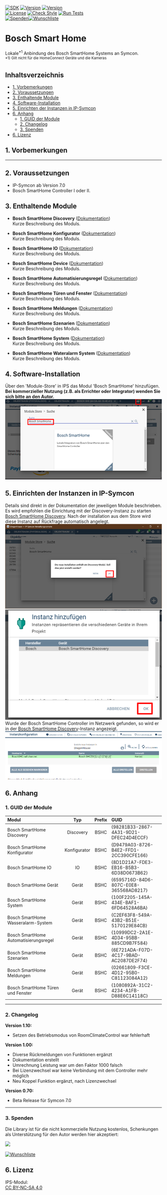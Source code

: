 [![SDK](https://img.shields.io/badge/Symcon-PHPModul-red.svg)](https://www.symcon.de/service/dokumentation/entwicklerbereich/sdk-tools/sdk-php/)
[![Version](https://img.shields.io/badge/Modul%20Version-1.10-blue.svg)](https://community.symcon.de/t/modul-bosch-smarthome-system-beta/138205)
[![Version](https://img.shields.io/badge/Symcon%20Version-7.0%20%3E-green.svg)](https://www.symcon.de/service/dokumentation/installation/migrationen/v60-v61-q1-2022/)  
[![License](https://img.shields.io/badge/License-CC%20BY--NC--SA%204.0-green.svg)](https://creativecommons.org/licenses/by-nc-sa/4.0/)
[![Check Style](https://github.com/Nall-chan/BoschSHC/workflows/Check%20Style/badge.svg)](https://github.com/Nall-chan/BoschSHC/actions)
[![Run Tests](https://github.com/Nall-chan/BoschSHC/workflows/Run%20Tests/badge.svg)](https://github.com/Nall-chan/BoschSHC/actions)  
[![Spenden](https://www.paypalobjects.com/de_DE/DE/i/btn/btn_donate_SM.gif)](#3-spenden)[![Wunschliste](https://img.shields.io/badge/Wunschliste-Amazon-ff69fb.svg)](#3-spenden)  


# Bosch Smart Home <!-- omit in toc -->

Lokale<sup>*1</sup> Anbindung des Bosch SmartHome Systems an Symcon.  
<sup>*1) Gilt nicht für die HomeConnect Geräte und die Kameras</sup>  

## Inhaltsverzeichnis <!-- omit in toc -->
- [1. Vorbemerkungen](#1-vorbemerkungen)
- [2. Voraussetzungen](#2-voraussetzungen)
- [3. Enthaltende Module](#3-enthaltende-module)
- [4. Software-Installation](#4-software-installation)
- [5. Einrichten der Instanzen in IP-Symcon](#5-einrichten-der-instanzen-in-ip-symcon)
- [6. Anhang](#6-anhang)
	- [1. GUID der Module](#1-guid-der-module)
	- [2. Changelog](#2-changelog)
	- [3. Spenden](#3-spenden)
- [6. Lizenz](#6-lizenz)


## 1. Vorbemerkungen

----------
## 2. Voraussetzungen

* IP-Symcon ab Version 7.0
* Bosch SmartHome Controller I oder II.
 
## 3. Enthaltende Module

- __Bosch SmartHome Discovery__ ([Dokumentation](Bosch%20SmartHome%20Discovery/README.md))  
	Kurze Beschreibung des Moduls.

- __Bosch SmartHome Konfigurator__ ([Dokumentation](Bosch%20SmartHome%20Configurator/README.md))  
	Kurze Beschreibung des Moduls.

- __Bosch SmartHome IO__ ([Dokumentation](Bosch%20SmartHome%20IO/README.md))  
	Kurze Beschreibung des Moduls.

- __Bosch SmartHome Device__ ([Dokumentation](Bosch%20SmartHome%20Device/README.md))  
	Kurze Beschreibung des Moduls.

- __Bosch SmartHome Automatisierungsregel__ ([Dokumentation](Bosch%20SmartHome%20Automation%20Rule/README.md))  
	Kurze Beschreibung des Moduls.

- __Bosch SmartHome Türen und Fenster__ ([Dokumentation](Bosch%20SmartHome%20Doors%20and%20Windows/README.md))  
	Kurze Beschreibung des Moduls.

- __Bosch SmartHome Meldungen__ ([Dokumentation](Bosch%20SmartHome%20Messages/README.md))  
	Kurze Beschreibung des Moduls.

- __Bosch SmartHome Szenarien__ ([Dokumentation](Bosch%20SmartHome%20Scenarios/README.md))  
	Kurze Beschreibung des Moduls.

- __Bosch SmartHome System__ ([Dokumentation](Bosch%20SmartHome%20System/README.md))  
	Kurze Beschreibung des Moduls.

- __Bosch SmartHome Wateralarm System__ ([Dokumentation](Bosch%20SmartHome%20Wateralarm%20System/README.md))  
	Kurze Beschreibung des Moduls.

## 4. Software-Installation
  
  Über den 'Module-Store' in IPS das Modul 'Bosch SmartHome' hinzufügen.  
   **Bei kommerzieller Nutzung (z.B. als Errichter oder Integrator) wenden Sie sich bitte an den Autor.**  
![Module-Store](imgs/install.png) 

## 5. Einrichten der Instanzen in IP-Symcon
 Details sind direkt in der Dokumentation der jeweiligen Module beschrieben.
 Es wird empfohlen die Einrichtung mit der Discovery-Instanz zu starten [Bosch SmartHome Discovery](/Bosch%20SmartHome%20Discovery/README.md).
 Nach der installation aus dem Store wird diese Instanz auf Rückfrage automatisch angelegt.
![Module-Store](imgs/install2.png)  
![Module-Store](imgs/install3.png)  
Wurde der Bosch SmartHome Controller im Netzwerk gefunden, so wird er in der [Bosch SmartHome Discovery](/Bosch%20SmartHome%20Discovery/README.md)-Instanz angezeigt.  
![Module-Store](imgs/install4.png)  

## 6. Anhang

###  1. GUID der Module

| Modul                                 |     Typ      | Prefix | GUID                                   |
| :------------------------------------ | :----------: | :----: | :------------------------------------- |
| Bosch SmartHome Discovery             |  Discovery   |  BSHC  | {98281B33-2867-4A31-9D21-DFEC24D4ECCF} |
| Bosch SmartHome Konfigurator          | Konfigurator |  BSHC  | {D9479A03-8726-B4E2-FFD1-2CC390CFE166} |
| Bosch SmartHome IO                    |      IO      |  BSHC  | {8D1D21A7-FDE3-EB16-B5B3-6D38D0673B62} |
| Bosch SmartHome Gerät                 |    Gerät     |  BSHC  | {6595716D-84D6-807C-E0E8-365568AD8217} |
| Bosch SmartHome System                |    Gerät     |  BSHC  | {100F2205-145A-434E-BAF1-6FD64528A6BA} |
| Bosch SmartHome Wasseralarm-System    |    Gerät     |  BSHC  | {C2EF63F8-549A-43B2-B51E-5170129E84CB} |
| Bosch SmartHome Automatisierungsregel |    Gerät     |  BSHC  | {10999DC2-2A1E-4D34-95BB-885CD9B7F584} |
| Bosch SmartHome Szenarien             |    Gerät     |  BSHC  | {6E721ADA-F07D-4C17-9BAD-AC2087DE2F74} |
| Bosch SmartHome Meldungen             |    Gerät     |  BSHC  | {02661809-F3CE-4D12-95B0-C81123084A12} |
| Bosch SmartHome Türen und Fenster     |    Gerät     |  BSHC  | {1080892A-31C2-4234-A1FB-D88E6C14118C} |


----------
### 2. Changelog

**Version 1.10:**  
- Setzen des Betriebsmodus von RoomClimateControl war fehlerhaft  
  
**Version 1.00:**  
- Diverse Rückmeldungen von Funktionen ergänzt  
- Dokumentation erstellt  
- Umrechnung Leistung war um den Faktor 1000 falsch  
- Bei Lizenzwechsel war keine Verbindung mit dem Controller mehr möglich  
- Neu Koppel Funktion ergänzt, nach Lizenzwechsel  

**Version 0.70:**  
- Beta Release für Symcon 7.0  

----------
### 3. Spenden  
  
  Die Library ist für die nicht kommerzielle Nutzung kostenlos, Schenkungen als Unterstützung für den Autor werden hier akzeptiert:  

<a href="https://www.paypal.com/donate?hosted_button_id=G2SLW2MEMQZH2" target="_blank"><img src="https://www.paypalobjects.com/de_DE/DE/i/btn/btn_donate_LG.gif" border="0" /></a>

[![Wunschliste](https://img.shields.io/badge/Wunschliste-Amazon-ff69fb.svg)](https://www.amazon.de/hz/wishlist/ls/YU4AI9AQT9F?ref_=wl_share)

## 6. Lizenz

  IPS-Modul:  
  [CC BY-NC-SA 4.0](https://creativecommons.org/licenses/by-nc-sa/4.0/)  